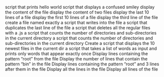 script that prints hello world
script that displays a confused smiley
display the content of the file
display the content of two files
display the last 10 lines of a file
display the first 10 lines of a file
display the third line of the file
create a file named exactly
a script that writes into the file
a script that duplicates the last line of the file
a script that deletes all the regular files with a .js
a script that counts the number of directories and sub-directories in the current directory
a script that counts the number of directories and sub-directories in the current directory
Create a script that displays the 10 newest files in the current dir
a script that takes a list of words as input and prints only words that appear exactly once
Display lines containing the pattern “root” from the file
Display the number of lines that contain the pattern “bin” in the file
Display lines containing the pattern “root” and 3 lines after them in the file
Display all the lines in the file
Display all lines of the file
